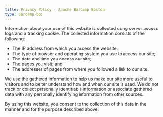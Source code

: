 ```yaml
---
title: Privacy Policy - Apache BarCamp Boston
type: barcamp-bos
---
```


Information about your use of this website is collected using server access logs and a tracking cookie. 
The collected information consists of the following:

* The IP address from which you access the website;
* The type of browser and operating system you use to access our site;
* The date and time you access our site;
* The pages you visit; and
* The addresses of pages from where you followed a link to our site.

We use the gathered information to help us make our site more useful to visitors and to better understand 
how and when our site is used. We do not track or collect personally identifiable information or associate 
gathered data with any personally identifying information from other sources.

By using this website, you consent to the collection of this data in the manner and for the purpose 
described above.
